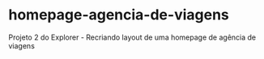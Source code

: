 # homepage-agencia-de-viagens
Projeto 2 do Explorer - Recriando layout de uma homepage de agência de viagens
